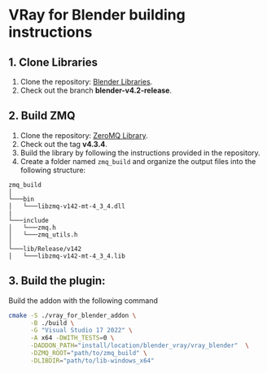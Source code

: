 # VRay for Blender building instructions

## 1. Clone Libraries
1. Clone the repository: [Blender Libraries](https://projects.blender.org/blender/lib-windows_x64.git).
2. Check out the branch **blender-v4.2-release**.

## 2. Build ZMQ
1. Clone the repository: [ZeroMQ Library](https://github.com/zeromq/libzmq.git).
2. Check out the tag **v4.3.4**.
3. Build the library by following the instructions provided in the repository.
4. Create a folder named `zmq_build` and organize the output files into the following structure:
```
zmq_build   
│
└───bin
│   └───libzmq-v142-mt-4_3_4.dll
|
└───include
│   └───zmq.h
│   └───zmq_utils.h
│   
└───lib/Release/v142
│   └───libzmq-v142-mt-4_3_4.lib
```

## 3. Build the plugin:
Build the addon with the following command
```bash 
cmake -S ./vray_for_blender_addon \
      -B ./build \
      -G "Visual Studio 17 2022" \
      -A x64 -DWITH_TESTS=0 \
      -DADDON_PATH="install/location/blender_vray/vray_blender"  \
      -DZMQ_ROOT="path/to/zmq_build" \
      -DLIBDIR="path/to/lib-windows_x64"

```
